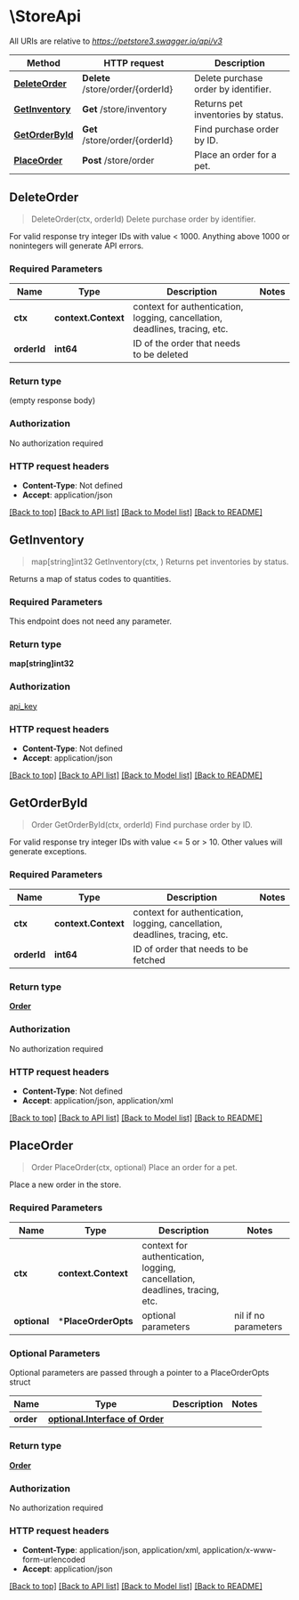 # \StoreApi

All URIs are relative to *https://petstore3.swagger.io/api/v3*

Method | HTTP request | Description
------------- | ------------- | -------------
[**DeleteOrder**](StoreApi.md#DeleteOrder) | **Delete** /store/order/{orderId} | Delete purchase order by identifier.
[**GetInventory**](StoreApi.md#GetInventory) | **Get** /store/inventory | Returns pet inventories by status.
[**GetOrderById**](StoreApi.md#GetOrderById) | **Get** /store/order/{orderId} | Find purchase order by ID.
[**PlaceOrder**](StoreApi.md#PlaceOrder) | **Post** /store/order | Place an order for a pet.



## DeleteOrder

> DeleteOrder(ctx, orderId)
Delete purchase order by identifier.

For valid response try integer IDs with value < 1000. Anything above 1000 or nonintegers will generate API errors.

### Required Parameters


Name | Type | Description  | Notes
------------- | ------------- | ------------- | -------------
**ctx** | **context.Context** | context for authentication, logging, cancellation, deadlines, tracing, etc.
**orderId** | **int64**| ID of the order that needs to be deleted | 

### Return type

 (empty response body)

### Authorization

No authorization required

### HTTP request headers

- **Content-Type**: Not defined
- **Accept**: application/json

[[Back to top]](#) [[Back to API list]](../README.md#documentation-for-api-endpoints)
[[Back to Model list]](../README.md#documentation-for-models)
[[Back to README]](../README.md)


## GetInventory

> map[string]int32 GetInventory(ctx, )
Returns pet inventories by status.

Returns a map of status codes to quantities.

### Required Parameters

This endpoint does not need any parameter.

### Return type

**map[string]int32**

### Authorization

[api_key](../README.md#api_key)

### HTTP request headers

- **Content-Type**: Not defined
- **Accept**: application/json

[[Back to top]](#) [[Back to API list]](../README.md#documentation-for-api-endpoints)
[[Back to Model list]](../README.md#documentation-for-models)
[[Back to README]](../README.md)


## GetOrderById

> Order GetOrderById(ctx, orderId)
Find purchase order by ID.

For valid response try integer IDs with value <= 5 or > 10. Other values will generate exceptions.

### Required Parameters


Name | Type | Description  | Notes
------------- | ------------- | ------------- | -------------
**ctx** | **context.Context** | context for authentication, logging, cancellation, deadlines, tracing, etc.
**orderId** | **int64**| ID of order that needs to be fetched | 

### Return type

[**Order**](Order.md)

### Authorization

No authorization required

### HTTP request headers

- **Content-Type**: Not defined
- **Accept**: application/json, application/xml

[[Back to top]](#) [[Back to API list]](../README.md#documentation-for-api-endpoints)
[[Back to Model list]](../README.md#documentation-for-models)
[[Back to README]](../README.md)


## PlaceOrder

> Order PlaceOrder(ctx, optional)
Place an order for a pet.

Place a new order in the store.

### Required Parameters


Name | Type | Description  | Notes
------------- | ------------- | ------------- | -------------
**ctx** | **context.Context** | context for authentication, logging, cancellation, deadlines, tracing, etc.
 **optional** | ***PlaceOrderOpts** | optional parameters | nil if no parameters

### Optional Parameters

Optional parameters are passed through a pointer to a PlaceOrderOpts struct


Name | Type | Description  | Notes
------------- | ------------- | ------------- | -------------
 **order** | [**optional.Interface of Order**](Order.md)|  | 

### Return type

[**Order**](Order.md)

### Authorization

No authorization required

### HTTP request headers

- **Content-Type**: application/json, application/xml, application/x-www-form-urlencoded
- **Accept**: application/json

[[Back to top]](#) [[Back to API list]](../README.md#documentation-for-api-endpoints)
[[Back to Model list]](../README.md#documentation-for-models)
[[Back to README]](../README.md)

